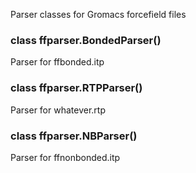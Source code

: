 Parser classes for Gromacs forcefield files

### class ffparser.BondedParser() ###
Parser for ffbonded.itp

### class ffparser.RTPParser() ###
Parser for whatever.rtp

### class ffparser.NBParser() ###
Parser for ffnonbonded.itp